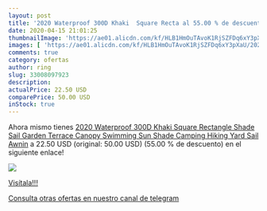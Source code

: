 ```yaml
---
layout: post
title: '2020 Waterproof 300D Khaki  Square Recta al 55.00 % de descuento'
date: 2020-04-15 21:01:25
thumbnailImage: 'https://ae01.alicdn.com/kf/HLB1HmOuTAvoK1RjSZFDq6xY3pXaU/2020-Waterproof-300D-Khaki-Square-Rectangle-Shade-Sail-Garden-Terrace-Canopy-Swimming-Sun-Shade-Camping-Hiking.jpg_350x350._SL200_.jpg'
images: [ 'https://ae01.alicdn.com/kf/HLB1HmOuTAvoK1RjSZFDq6xY3pXaU/2020-Waterproof-300D-Khaki-Square-Rectangle-Shade-Sail-Garden-Terrace-Canopy-Swimming-Sun-Shade-Camping-Hiking.jpg_350x350._SL200_.jpg' ]
comments: true
category: ofertas
author: ring
slug: 33008097923
description:
actualPrice: 22.50 USD
comparePrice: 50.00 USD
inStock: true
---
```


Ahora mismo tienes [2020 Waterproof 300D Khaki  Square Rectangle  Shade Sail Garden Terrace Canopy Swimming Sun Shade Camping Hiking Yard Sail Awnin](https://www.amazon.com/dp/33008097923/?tag=redken08-20) a 22.50 USD (original: 50.00 USD) (55.00 %  de descuento) en el siguiente enlace!

[![](https://ae01.alicdn.com/kf/HLB1HmOuTAvoK1RjSZFDq6xY3pXaU/2020-Waterproof-300D-Khaki-Square-Rectangle-Shade-Sail-Garden-Terrace-Canopy-Swimming-Sun-Shade-Camping-Hiking.jpg_350x350._SL200_.jpg)](https://www.amazon.com/dp/33008097923/?tag=redken08-20)

[Visítala!!!](https://www.amazon.com/dp/33008097923/?tag=redken08-20)

[Consulta otras ofertas en nuestro canal de telegram](https://t.me/s/ofertas25)
